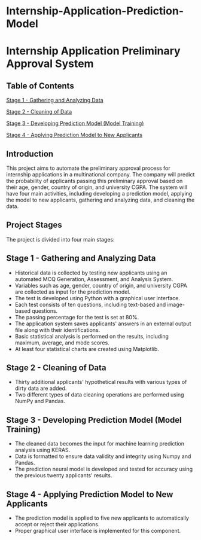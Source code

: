 # Internship-Application-Prediction-Model
# Internship Application Preliminary Approval System

## Table of Contents


[Stage 1 - Gathering and Analyzing Data](#stage-1---gathering-and-analyzing-data)

[Stage 2 - Cleaning of Data](#stage-2---cleaning-of-data)

[Stage 3 - Developing Prediction Model (Model Training)](#stage-3---developing-prediction-model-model-training)

[Stage 4 - Applying Prediction Model to New Applicants](#stage-4---applying-prediction-model-to-new-applicants)

## Introduction

This project aims to automate the preliminary approval process for internship applications in a multinational company. The company will predict the probability of applicants passing this preliminary approval based on their age, gender, country of origin, and university CGPA. The system will have four main activities, including developing a prediction model, applying the model to new applicants, gathering and analyzing data, and cleaning the data.

## Project Stages

The project is divided into four main stages:

## Stage 1 - Gathering and Analyzing Data

- Historical data is collected by testing new applicants using an automated MCQ Generation, Assessment, and Analysis System.
- Variables such as age, gender, country of origin, and university CGPA are collected as input for the prediction model.
- The test is developed using Python with a graphical user interface.
- Each test consists of ten questions, including text-based and image-based questions.
- The passing percentage for the test is set at 80%.
- The application system saves applicants' answers in an external output file along with their identifications.
- Basic statistical analysis is performed on the results, including maximum, average, and mode scores.
- At least four statistical charts are created using Matplotlib.

## Stage 2 - Cleaning of Data

- Thirty additional applicants' hypothetical results with various types of dirty data are added.
- Two different types of data cleaning operations are performed using NumPy and Pandas.

## Stage 3 - Developing Prediction Model (Model Training)

- The cleaned data becomes the input for machine learning prediction analysis using KERAS.
- Data is formatted to ensure data validity and integrity using Numpy and Pandas.
- The prediction neural model is developed and tested for accuracy using the previous twenty applicants' results.

## Stage 4 - Applying Prediction Model to New Applicants

- The prediction model is applied to five new applicants to automatically accept or reject their applications.
- Proper graphical user interface is implemented for this component.

